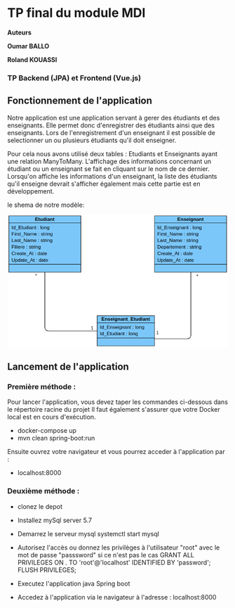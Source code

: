 # TP final du module MDI
****Auteurs****

 **Oumar BALLO**
 
 **Roland KOUASSI**
 
 

### TP Backend (JPA) et Frontend (Vue.js)

## Fonctionnement de l'application

Notre application est une application servant à gerer des étudiants et des enseignants.
Elle permet donc d'enregistrer des étudiants ainsi que des enseignants. Lors de l'enregistrement 
d'un enseignant il est possible de selectionner un ou plusieurs étudiants qu'il doit enseigner.

Pour cela nous avons utilisé deux tables : Etudiants et Enseignants ayant une relation ManyToMany.
L'affichage des informations concernant un étudiant ou un enseignant se fait en cliquant sur le nom de
ce dernier. Lorsqu'on affiche les informations d'un enseignant, la liste des étudiants qu'il enseigne devrait 
s'afficher également mais cette partie est en développement.

le shema de notre modèle:


![class_diagram](./class_diagramm.png)





## Lancement de l'application

### Première méthode :

Pour lancer l'application, vous devez taper les commandes ci-dessous dans le répertoire racine du projet
Il faut également s'assurer que votre Docker local est en cours d'exécution.

- docker-compose up
- mvn clean spring-boot:run

Ensuite ouvrez votre navigateur et vous pourrez acceder à l'application par :

- localhost:8000

### Deuxième méthode :

- clonez le depot
- Installez mySql server 5.7
  
- Demarrez le serveur mysql
  systemctl start mysql
- Autorisez l'accès ou donnez les privilèges à l'utilisateur "root" avec le mot de passe "passsword" si ce n'est pas le cas
 GRANT ALL PRIVILEGES ON *.* TO 'root'@'localhost' IDENTIFIED BY 'password';
 FLUSH PRIVILEGES;
 
- Executez l'application java Spring boot
- Accedez à l'application via le navigateur à l'adresse : localhost:8000



